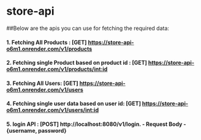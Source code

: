 # store-api

##Below are the apis you can use for fetching the required data:

#### 1. Fetching All Products : [GET] https://store-api-o6m1.onrender.com/v1/products
#### 2. Fetching single Product based on product id : [GET] https://store-api-o6m1.onrender.com/v1/products/<int:id>
#### 3. Fetching All Users: [GET] https://store-api-o6m1.onrender.com/v1/users
#### 4. Fetching single user data based on user id: [GET] https://store-api-o6m1.onrender.com/v1/users/<int:id>
#### 5. login API : [POST] http://localhost:8080/v1/login. - Request Body - {username, password}
